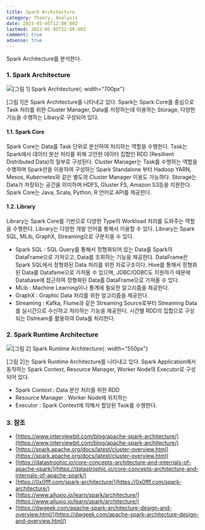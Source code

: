 ```yaml
---
title: Spark Architecture
category: Theory, Analysis
date: 2023-05-05T12:00:00Z
lastmod: 2023-05-05T12:00:00Z
comment: true
adsense: true
---
```


Spark Architecture를 분석한다.

### 1. Spark Architecture

![[그림 1] Spark Architecture]({{site.baseurl}}/images/theory_analysis/Spark_Architecture/Spark_Architecture.PNG){: width="700px"}

[그림 1]은 Spark Architecture를 나타내고 있다. Spark는 Spark Core를 중심으로 Task 처리를 위한 Cluster Manager, Data를 저장하는데 이용하는 Storage, 다양한 기능을 수행하는 Libary로 구성되어 있다.

#### 1.1. Spark Core

Spark Core는 Data를 Task 단위로 분산하여 처리하는 역할을 수행한다. Task는 Spark에서 데이터 분산 처리를 위해 고안한 데이터 집합인 RDD (Resillient Distributed Data)의 일부로 구성된다. Cluster Manager는 Task를 수행하는 역할을 수행하며 Spark만을 이용하여 구성하는 Spark Standalone 부터 Hadoop YARN, Mesos, Kubernetes와 같은 별도의 Cluster Manager 이용도 가능하다. Storage는 Data가 저장되는 공간을 의미하며 HDFS, Gluster FS, Amazon S3등을 지원한다. Spark Core는 Java, Scala, Python, R 언어로 API를 제공한다.

#### 1.2. Library

Library는 Spark Core를 기반으로 다양한 Type의 Workload 처리를 도와주는 역할을 수행한다. Library는 다양한 개발 언어를 통해서 이용할 수 있다. Library는 Spark SQL, MLib, GraphX, Streaming으로 구분지을 수 있다.

* Spark SQL : SQL Query를 통해서 정형화되어 있는 Data를 Spark의 DataFrame으로 가져오고, Data를 조회하는 기능을 제공한다. DataFrame은 Spark SQL에서 정형화된 Data 처리를 위한 자료구조이다. Hive를 통해서 정형화된 Data를 Datafame으로 가져올 수 있으며, JDBC/ODBC도 지원하기 때문에 Database에 접근하여 정형화된 Data를 DataFrame으로 가져올 수 있다.
* MLib : Machine Learning이나 통계에 필요한 알고리즘을 제공한다.
* GraphX : Graphic Data 처리를 위한 알고리즘을 제공한다.
* Streaming : Kafka, Flume과 같은 Streaming Source로부터 Streaming Data를 실시간으로 수신하고 처리하는 기능을 제공한다. 시간별 RDD의 집합으로 구성되는 Dstream를 활용하여 Data를 처리한다.

### 2. Spark Runtime Architecture

![[그림 2] Spark Runtime Architecture]({{site.baseurl}}/images/theory_analysis/Spark_Architecture/Spark_Runtime_Architecture.PNG){: width="550px"}

[그림 2]는 Spark Runtime Architecture를 나타내고 있다. Spark Application에서 동작하는 Spark Context, Resource Manager, Worker Node의 Executor로 구성되어 있다.

* Spark Context : Data 분산 처리를 위한 RDD 
* Resource Manager : Worker Node에 위치하는
* Executor : Spark Context에 의해서 할당된 Task를 수행한다.

### 3. 참조

* [https://www.interviewbit.com/blog/apache-spark-architecture/](https://www.interviewbit.com/blog/apache-spark-architecture/)
* [https://spark.apache.org/docs/latest/cluster-overview.html](https://spark.apache.org/docs/latest/cluster-overview.html)
* [https://datastrophic.io/core-concepts-architecture-and-internals-of-apache-spark/](https://datastrophic.io/core-concepts-architecture-and-internals-of-apache-spark/)
* [https://0x0fff.com/spark-architecture/](https://0x0fff.com/spark-architecture/)
* [https://www.alluxio.io/learn/spark/architecture/](https://www.alluxio.io/learn/spark/architecture/)
* [https://dwgeek.com/apache-spark-architecture-design-and-overview.html/](https://dwgeek.com/apache-spark-architecture-design-and-overview.html/)
